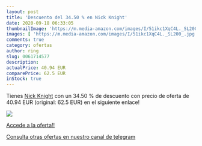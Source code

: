 ```yaml
---
layout: post
title: 'Descuento del 34.50 % en Nick Knight'
date: 2020-09-18 06:33:05
thumbnailImage: 'https://m.media-amazon.com/images/I/51ikc1XqC4L._SL200_.jpg'
images: [ 'https://m.media-amazon.com/images/I/51ikc1XqC4L._SL200_.jpg' ]
comments: true
category: ofertas
author: ring
slug: 0061714577
description:
actualPrice: 40.94 EUR
comparePrice: 62.5 EUR
inStock: true
---
```


Tienes [Nick Knight](https://www.amazon.com/dp/0061714577/?tag=redken08-20) con un 34.50 % de descuento con precio de oferta de 40.94 EUR (original: 62.5 EUR) en el siguiente enlace!

[![](https://m.media-amazon.com/images/I/51ikc1XqC4L._SL200_.jpg)](https://www.amazon.com/dp/0061714577/?tag=redken08-20)

[Accede a la oferta!!](https://www.amazon.com/dp/0061714577/?tag=redken08-20)

[Consulta otras ofertas en nuestro canal de telegram](https://t.me/s/ofertas25)
